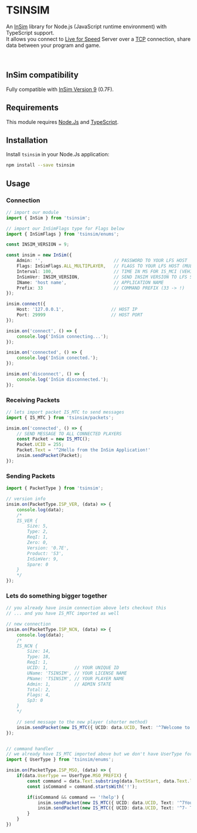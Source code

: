 # TSINSIM
An [InSim](https://en.lfsmanual.net/wiki/InSim.txt) library for Node.js (JavaScript runtime environment) with TypeScript support.<br>
It allows you connect to [Live for Speed](https://www.lfs.net) Server over a [TCP](https://lt.wikipedia.org/wiki/TCP) connection, share data between your program and game.

<br>

## InSim compatibility
Fully compatible with [InSim Version 9](https://github.com/Iamproplayer7/tsinsim/blob/main/InSim.h.txt) (0.7F).

## Requirements
This module requires [Node.Js](https://nodejs.org/en) and [TypeScript](https://www.typescriptlang.org/).<br>

## Installation
Install `tsinsim` in your Node.Js application:<br>
```bash
npm install --save tsinsim
```

## Usage
### Connection
```typescript
// import our module
import { InSim } from 'tsinsim';

// import our InSimFlags type for Flags below
import { InSimFlags } from 'tsinsim/enums';

const INSIM_VERSION = 9;

const insim = new InSim({
    Admin: '',                           // PASSWORD TO YOUR LFS HOST
    Flags: InSimFlags.ALL_MULTIPLAYER,   // FLAGS TO YOUR LFS HOST (MULTIPLAYER)
    Interval: 100,                       // TIME IN MS FOR IS_MCI (VEHICLE UPDATE PACKET). MINIMUM: 10 MS, RECOMMENDED: > 100 MS
    InSimVer: INSIM_VERSION,             // SEND INSIM VERSION TO LFS SERVER
    IName: 'host name',                  // APPLICATION NAME
    Prefix: 33                           // COMMAND PREFIX (33 -> !)                        
});

insim.connect({ 
    Host: '127.0.0.1',                  // HOST IP
    Port: 29999                         // HOST PORT
});

insim.on('connect', () => {
    console.log('InSim connecting...');
});

insim.on('connected', () => {
    console.log('InSim conected.');
});

insim.on('disconnect', () => {
    console.log('InSim disconnected.');
});
```

### Receiving Packets
```typescript
// lets import packet IS_MTC to send messages
import { IS_MTC } from 'tsinsim/packets';

insim.on('connected', () => {
    // SEND MESSAGE TO ALL CONNECTED PLAYERS
    const Packet = new IS_MTC();
    Packet.UCID = 255;
    Packet.Text = '^2Hello from the InSim Application!'
    insim.sendPacket(Packet);
});
```

### Sending Packets
```typescript
import { PacketType } from 'tsinsim';

// version info
insim.on(PacketType.ISP_VER, (data) => {
    console.log(data);
    /*
    IS_VER {
        Size: 5,
        Type: 2,
        ReqI: 1,
        Zero: 0,
        Version: '0.7E',
        Product: 'S3',
        InSimVer: 9,
        Spare: 0
    }
    */
});
```

### Lets do something bigger together
```typescript
// you already have insim connection above lets checkout this
// ... and you have IS_MTC imported as well

// new connection
insim.on(PacketType.ISP_NCN, (data) => {
    console.log(data);
    /*
    IS_NCN {
        Size: 14,
        Type: 18,
        ReqI: 1,
        UCID: 1,          // YOUR UNIQUE ID
        UName: 'TSINSIM', // YOUR LICENSE NAME
        PName: 'TSINSIM', // YOUR PLAYER NAME
        Admin: 1,         // ADMIN STATE
        Total: 2,
        Flags: 4,
        Sp3: 0
    }
    */

    // send message to the new player (shorter method)
    insim.sendPacket(new IS_MTC({ UCID: data.UCID, Text: '^7Welcome to the server a little adventurer! Use: !help' }));
});


// command handler
// we already have IS_MTC imported above but we don't have UserType for easier data handling
import { UserType } from 'tsinsim/enums';

insim.on(PacketType.ISP_MSO, (data) => {
    if(data.UserType == UserType.MSO_PREFIX) {
        const command = data.Text.substring(data.TextStart, data.Text.length);
        const isCommand = command.startsWith('!');

        if(isCommand && command == '!help') {
            insim.sendPacket(new IS_MTC({ UCID: data.UCID, Text: '^7You used command ^3!help ^7adventurer:' }));
            insim.sendPacket(new IS_MTC({ UCID: data.UCID, Text: '^7- This is example of module ^3tsinsim' }));
        }
    }
})
```